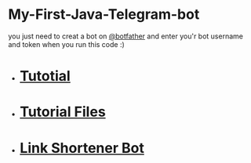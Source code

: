 # My-First-Java-Telegram-bot
you just need to creat a bot on [@botfather](https://t.me/botfather) and enter you'r bot username and token when you run this code :)

+   # [Tutotial](src/short_tutorial/ReadMe.md)

+   # [Tutorial Files](src\short_tutorial)

+   # [Link Shortener Bot](src)
